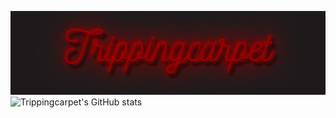 ![output_HyoIRD](download.gif)
![Trippingcarpet's GitHub stats](https://github-readme-stats.vercel.app/api?username=RedSideDevils&count_private=true&theme=midnight-purple&show_icons=true)


